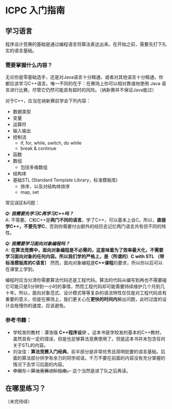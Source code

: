 # ICPC 入门指南

## 学习语言
程序设计竞赛的基础是通过编程语言将算法表达出来。在开始之前，需要先打下扎实的语言基础。

### 需要掌握什么内容？

无论你是零基础选手，还是对Java语言十分精通，或者对其他语言十分精通，你都应该学习C++语言。唯一不同的在于：在赛场上你可以相对靠谱地使用 Java 语言进行比赛，尽管它仍然可能具有超时的风险。（纳新赛并不保证Java能过）

对于C++，应当在纳新赛前学会下列内容：
* 数据类型
* 变量
* 运算符
* 输入输出
* 控制流
  * if, for, while, switch, do while
  * break & continue
* 函数
* 数组
  * 包括多维数组
* 结构体
* 基础STL (Standard Template Library，标准模板库)
  * 排序，以及对结构体排序
  * map, set

常见误区&问题：
 
__*Q: 我需要先学习C再学习C++吗？*__  
A: 不需要。C和C++是**两门不同的语言**。学了C++，可以基本上会C。所以，**直接学C++，不要先学C**，否则你需要付出额外的经历去记忆两门语言共有但不同的特性。

__*Q: 我需要学习面向对象编程吗？*__  
A: **在算法竞赛中，面向对象编程是不必需的，这意味着为了效率最大化，不需要学习面向对象的任何内容。所以我们学的严格上，是（所谓的）C with STL （带标准模板库的C语言）** 然而，面向对象编程是**C++课程**的要求，所以你以后可以在课堂上学到。  

编程时应当分清你需要算法代码还是工程代码。算法的代码从编写到再也不需要碰它可能只是5分钟到一小时的事情，然而工程代码却可能需要持续维护几个月到几十年。所以，面向对象范式、设计模式等等复杂的语法特性仅仅是对工程代码具有重要的意义，但是在赛场上，我们更关心在**更快的时间内**解出问题，此时过度的设计会拖慢你的速度，应该避免。

### 参考书籍：
* 学校发的教材：谭浩强 **C++程序设计** 。这本书是学校发的基本的C++教材，虽然具有一定的错误，但是也足够算法竞赛使用了。但是这本书并未包含任何关于STL的内容。
* 刘汝佳：**算法竞赛入门经典**。前半部分是非常优秀且简明扼要的语言基础。后面的算法部分供学有余力的同学阅读。千万不要在前面的内容没有充分掌握的情况下去学习后面的内容。
* ~~李煜东：算法竞赛进阶指南。~~ 这个当然是进了队之后再读。

## 在哪里练习？
（未完待续）